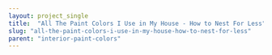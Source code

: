 ```yaml
---
layout: project_single
title:  "All The Paint Colors I Use in My House - How to Nest For Less"
slug: "all-the-paint-colors-i-use-in-my-house-how-to-nest-for-less"
parent: "interior-paint-colors"
---
```

 